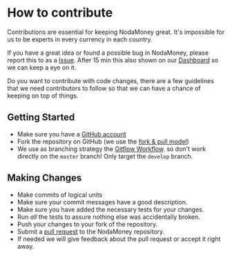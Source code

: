 # How to contribute
Contributions are essential for keeping NodaMoney great. It's impossible for us to be experts in every currency in each country.

If you have a great idea or found a possible bug in NodaMoney, please report this to as a [Issue](https://github.com/remyvd/NodaMoney/issues).
After 15 min this also shown on our [Dashboard](https://trello.com/b/i5L3i4tp/nodamoney) so we can keep a eye on it.

Do you want to contribute with code changes, there are a few guidelines that we need contributors to follow so that we can have a
chance of keeping on top of things.

## Getting Started
* Make sure you have a [GitHub account](https://github.com/signup/free)
* Fork the repository on GitHub (we use the [fork & pull model](https://help.github.com/articles/using-pull-requests))
* We use as branching strategy the [Gitflow Workflow](http://nvie.com/posts/a-successful-git-branching-model/). so don't
  work directly on the `master` branch! Only target the `develop` branch.

## Making Changes
* Make commits of logical units
* Make sure your commit messages have a good description.
* Make sure you have added the necessary tests for your changes.
* Run _all_ the tests to assure nothing else was accidentally broken.
* Push your changes to  your fork of the repository.
* Submit a [pull request](https://help.github.com/articles/creating-a-pull-request/) to the NodaMoney repository.
* If needed we will give feedback about the pull request or accept it right away.